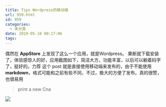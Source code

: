```yaml
---
title: Tips Wordpress的移动端
url: 959.html
id: 959
categories:
  - 未分类
date: 2019-05-10 00:17:06
tags:
---
```


偶然在 **AppStore** 上发现了这么一个应用，就是Wordpress。 果断就下载安装了，体验感惊人的好，应用截图如下，简洁大方，功能丰富，以后可以躺着码字了，挺好的。力荐 这个 post 就是直接使用移动端来发布的，由于不能使用**markdown**，格式可能和之前有些不同，不过，极大的方便了发布。真的很赞，也很易用

> print a new Cna

![](https://ray.i124u.cf/wp-content/uploads/2019/05/img_4818-576x1024.png)